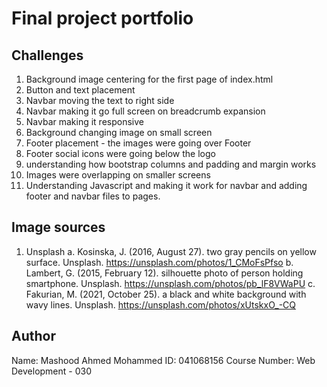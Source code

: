 # Final project portfolio

## Challenges
1. Background image centering for the first page of index.html
2. Button and text placement
3. Navbar moving the text to right side
4. Navbar making it go full screen on  breadcrumb expansion
5. Navbar making it responsive
6. Background changing image on small screen
7. Footer placement - the images were going over Footer
8. Footer social icons were going below the logo
9. understanding how bootstrap columns and padding and margin works
10. Images were overlapping on smaller screens
13. Understanding Javascript and making it work for navbar and adding footer and navbar files to pages.

## Image sources
1. Unsplash
	a. Kosinska, J. (2016, August 27). two gray pencils on yellow surface. Unsplash. https://unsplash.com/photos/1_CMoFsPfso
	b. Lambert, G. (2015, February 12). silhouette photo of person holding smartphone. Unsplash. https://unsplash.com/photos/pb_lF8VWaPU
	c. Fakurian, M. (2021, October 25). a black and white background with wavy lines. Unsplash. https://unsplash.com/photos/xUtskxO_-CQ

## Author
Name: Mashood Ahmed Mohammed
ID: 041068156
Course Number: Web Development - 030